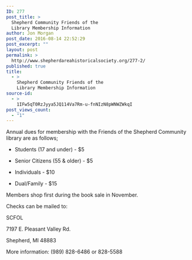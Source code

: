 ```yaml
---
ID: 277
post_title: >
  Shepherd Community Friends of the
  Library Membership Information
author: Jon Morgan
post_date: 2016-08-14 22:52:29
post_excerpt: ""
layout: post
permalink: >
  http://www.shepherdareahistoricalsociety.org/277-2/
published: true
title:
  - >
    Shepherd Community Friends of the
    Library Membership Information
source-id:
  - >
    1IFw5qT0RzJyya5JQ114Va7Rm-u-fnNIzN8pWNWZWkqI
post_views_count:
  - "1"
---
```

Annual dues for membership with the Friends of the Shepherd Community library are as follows;

* Students (17 and under) - $5

* Senior Citizens (55 &amp; older) - $5

* Individuals - $10

* Dual/Family - $15

Members shop first during the book sale in November.

Checks can be mailed to:

SCFOL

7197 E. Pleasant Valley Rd.

Shepherd, MI 48883

More information: (989) 828-6486 or 828-5588